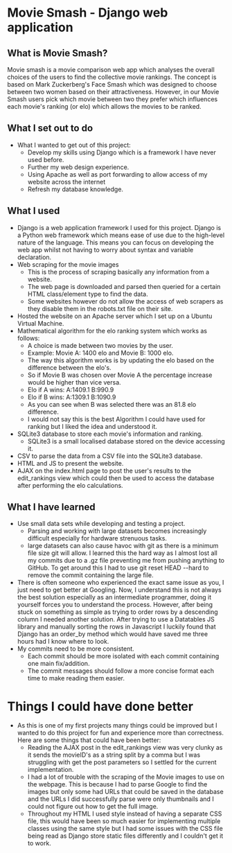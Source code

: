 # Movie Smash - Django web application

## What is Movie Smash?
Movie smash is a movie comparison web app which analyses the overall choices of the users to find the collective movie rankings.
The concept is based on Mark Zuckerberg's Face Smash which was designed to choose between two women based on their attractiveness.
However, in our Movie Smash users pick which movie between two they prefer which influences each movie's ranking (or elo) which allows the movies to be ranked.

## What I set out to do
* What I wanted to get out of this project:
    - Develop my skills using Django which is a framework I have never used before.
    - Further my web design experience.
    - Using Apache as well as port forwarding to allow access of my website across the internet
    - Refresh my database knowledge.

## What I used
* Django is a web application framework I used for this project. Django is a Python web framework which means ease of use due to the high-level nature of the language. This means you can focus on developing the web app whilst not having to worry about syntax and variable declaration.
* Web scraping for the movie images
    - This is the process of scraping basically any information from a website.
    - The web page is downloaded and parsed then queried for a certain HTML class/element type to find the data.
    - Some websites however do not allow the access of web scrapers as they disable them in the robots.txt file on their site.
* Hosted the website on an Apache server which I set up on a Ubuntu Virtual Machine.
* Mathematical algorithm for the elo ranking system which works as follows:
   - A choice is made between two movies by the user.
   - Example: Movie A: 1400 elo and Movie B: 1000 elo.
   - The way this algorithm works is by updating the elo based on the difference between the elo's.
   - So if Movie B was chosen over Movie A the percentage increase would be higher than vice versa.
   - Elo if A wins: A:1409.1 B:990.9
   - Elo if B wins: A:1309.1 B:1090.9 
   - As you can see when B was selected there was an 81.8 elo difference.
   - I would not say this is the best Algorithm I could have used for ranking but I liked the idea and understood it.
* SQLite3 database to store each movie's information and ranking.
    - SQLite3 is a small localised database stored on the device accessing it.
* CSV to parse the data from a CSV file into the SQLite3 database.
* HTML and JS to present the website.
* AJAX on the index.html page to post the user's results to the edit_rankings view which could then be used to access the database after performing the elo calculations.

## What I have learned
* Use small data sets while developing and testing a project.
    - Parsing and working with large datasets becomes increasingly difficult especially for hardware strenuous tasks.
    - large datasets can also cause havoc with git as there is a minimum file size git will allow. I learned this the hard way as I almost lost all my commits due to a .gz file preventing me from pushing anything to GitHub. To get around this I had to use git reset HEAD --hard to remove the commit containing the large file.
* There is often someone who experienced the exact same issue as you, I just need to get better at Googling. Now, I understand this is not always the best solution especially as an intermediate programmer, doing it yourself forces you to understand the process. However, after being stuck on something as simple as trying to order rows by a descending column I needed another solution. After trying to use a Datatables JS library and manually sorting the rows in Javascript I luckily found that Django has an order_by method which would have saved me three hours had I know where to look.
* My commits need to be more consistent.
    - Each commit should be more isolated with each commit containing one main fix/addition.
    - The commit messages should follow a more concise format each time to make reading them easier.

# Things I could have done better
* As this is one of my first projects many things could be improved but I wanted to do this project for fun and experience more than correctness. Here are some things that could have been better:
    - Reading the AJAX post in the edit_rankings view was very clunky as it sends the movieID's as a string split by a comma but I was struggling with get the post parameters so I settled for the current implementation.
    - I had a lot of trouble with the scraping of the Movie images to use on the webpage. This is because I had to parse Google to find the images but only some had URLs that could be saved in the database and the URLs I did successfully parse were only thumbnails and I could not figure out how to get the full image.
    - Throughout my HTML I used style instead of having a separate CSS file, this would have been so much easier for implementing multiple classes using the same style but I had some issues with the CSS file being read as Django store static files differently and I couldn't get it to work.

